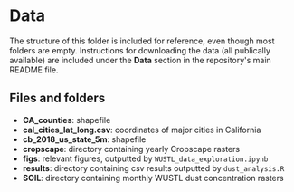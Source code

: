 # Data 


The structure of this folder is included for reference, even though most folders are empty. Instructions for downloading the data (all publically available) are included under the **Data** section in the repository's main README file.

## Files and folders 
 - **CA_counties**: shapefile
 - **cal_cities_lat_long.csv**: coordinates of major cities in California
 - **cb_2018_us_state_5m**: shapefile 
 - **cropscape**: directory containing yearly Cropscape rasters 
 - **figs**: relevant figures, outputted by `WUSTL_data_exploration.ipynb`
 - **results**: directory containing csv results outputted by `dust_analysis.R`
 - **SOIL**: directory containing monthly WUSTL dust concentration rasters
